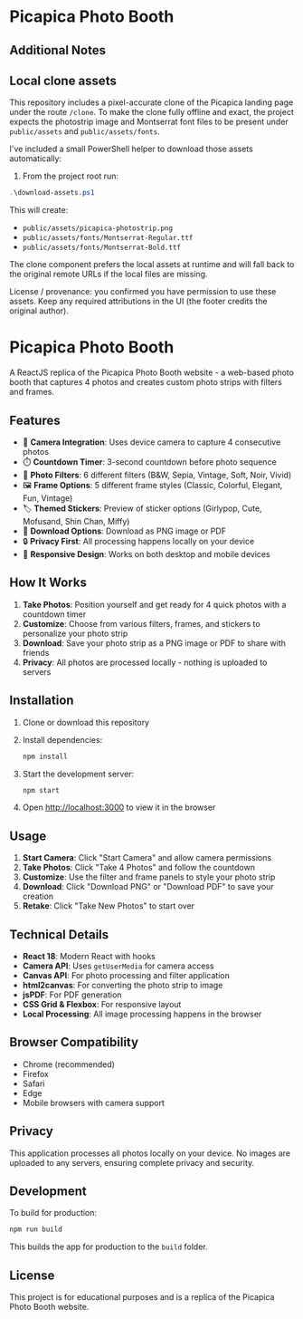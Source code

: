 # Picapica Photo Booth

## Additional Notes
## Local clone assets

This repository includes a pixel-accurate clone of the Picapica landing page under the route `/clone`.
To make the clone fully offline and exact, the project expects the photostrip image and Montserrat font files to be present under `public/assets` and `public/assets/fonts`.

I've included a small PowerShell helper to download those assets automatically:
1. From the project root run:

```powershell
.\download-assets.ps1
```

This will create:

- `public/assets/picapica-photostrip.png`
- `public/assets/fonts/Montserrat-Regular.ttf`
- `public/assets/fonts/Montserrat-Bold.ttf`

The clone component prefers the local assets at runtime and will fall back to the original remote URLs if the local files are missing.

License / provenance: you confirmed you have permission to use these assets. Keep any required attributions in the UI (the footer credits the original author).
# Picapica Photo Booth

A ReactJS replica of the Picapica Photo Booth website - a web-based photo booth that captures 4 photos and creates custom photo strips with filters and frames.

## Features

- 📸 **Camera Integration**: Uses device camera to capture 4 consecutive photos
- ⏱️ **Countdown Timer**: 3-second countdown before photo sequence
- 🎨 **Photo Filters**: 6 different filters (B&W, Sepia, Vintage, Soft, Noir, Vivid)
- 🖼️ **Frame Options**: 5 different frame styles (Classic, Colorful, Elegant, Fun, Vintage)
- 🏷️ **Themed Stickers**: Preview of sticker options (Girlypop, Cute, Mofusand, Shin Chan, Miffy)
- 💾 **Download Options**: Download as PNG image or PDF
- 🔒 **Privacy First**: All processing happens locally on your device
- 📱 **Responsive Design**: Works on both desktop and mobile devices

## How It Works

1. **Take Photos**: Position yourself and get ready for 4 quick photos with a countdown timer
2. **Customize**: Choose from various filters, frames, and stickers to personalize your photo strip
3. **Download**: Save your photo strip as a PNG image or PDF to share with friends
4. **Privacy**: All photos are processed locally - nothing is uploaded to servers

## Installation

1. Clone or download this repository
2. Install dependencies:
   ```bash
   npm install
   ```

3. Start the development server:
   ```bash
   npm start
   ```

4. Open [http://localhost:3000](http://localhost:3000) to view it in the browser

## Usage

1. **Start Camera**: Click "Start Camera" and allow camera permissions
2. **Take Photos**: Click "Take 4 Photos" and follow the countdown
3. **Customize**: Use the filter and frame panels to style your photo strip
4. **Download**: Click "Download PNG" or "Download PDF" to save your creation
5. **Retake**: Click "Take New Photos" to start over

## Technical Details

- **React 18**: Modern React with hooks
- **Camera API**: Uses `getUserMedia` for camera access
- **Canvas API**: For photo processing and filter application
- **html2canvas**: For converting the photo strip to image
- **jsPDF**: For PDF generation
- **CSS Grid & Flexbox**: For responsive layout
- **Local Processing**: All image processing happens in the browser

## Browser Compatibility

- Chrome (recommended)
- Firefox
- Safari
- Edge
- Mobile browsers with camera support

## Privacy

This application processes all photos locally on your device. No images are uploaded to any servers, ensuring complete privacy and security.

## Development

To build for production:

```bash
npm run build
```

This builds the app for production to the `build` folder.

## License

This project is for educational purposes and is a replica of the Picapica Photo Booth website.
